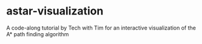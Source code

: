 # astar-visualization
A code-along tutorial by Tech with Tim for an interactive visualization of the A* path finding algorithm
